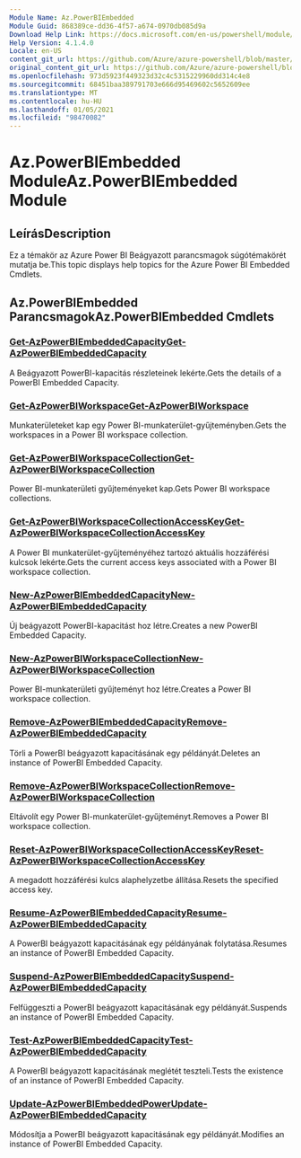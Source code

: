 ```yaml
---
Module Name: Az.PowerBIEmbedded
Module Guid: 868389ce-dd36-4f57-a674-0970db085d9a
Download Help Link: https://docs.microsoft.com/en-us/powershell/module/az.powerbiembedded
Help Version: 4.1.4.0
Locale: en-US
content_git_url: https://github.com/Azure/azure-powershell/blob/master/src/PowerBIEmbedded/PowerBIEmbedded/help/Az.PowerBIEmbedded.md
original_content_git_url: https://github.com/Azure/azure-powershell/blob/master/src/PowerBIEmbedded/PowerBIEmbedded/help/Az.PowerBIEmbedded.md
ms.openlocfilehash: 973d5923f449323d32c4c5315229960dd314c4e8
ms.sourcegitcommit: 68451baa389791703e666d95469602c5652609ee
ms.translationtype: MT
ms.contentlocale: hu-HU
ms.lasthandoff: 01/05/2021
ms.locfileid: "98470082"
---
```

# <span data-ttu-id="3bc76-101">Az.PowerBIEmbedded Module</span><span class="sxs-lookup"><span data-stu-id="3bc76-101">Az.PowerBIEmbedded Module</span></span>
## <span data-ttu-id="3bc76-102">Leírás</span><span class="sxs-lookup"><span data-stu-id="3bc76-102">Description</span></span>
<span data-ttu-id="3bc76-103">Ez a témakör az Azure Power BI Beágyazott parancsmagok súgótémakörét mutatja be.</span><span class="sxs-lookup"><span data-stu-id="3bc76-103">This topic displays help topics for the Azure Power BI Embedded Cmdlets.</span></span>

## <span data-ttu-id="3bc76-104">Az.PowerBIEmbedded Parancsmagok</span><span class="sxs-lookup"><span data-stu-id="3bc76-104">Az.PowerBIEmbedded Cmdlets</span></span>
### [<span data-ttu-id="3bc76-105">Get-AzPowerBIEmbeddedCapacity</span><span class="sxs-lookup"><span data-stu-id="3bc76-105">Get-AzPowerBIEmbeddedCapacity</span></span>](Get-AzPowerBIEmbeddedCapacity.md)
<span data-ttu-id="3bc76-106">A Beágyazott PowerBI-kapacitás részleteinek lekérte.</span><span class="sxs-lookup"><span data-stu-id="3bc76-106">Gets the details of a PowerBI Embedded Capacity.</span></span>

### [<span data-ttu-id="3bc76-107">Get-AzPowerBIWorkspace</span><span class="sxs-lookup"><span data-stu-id="3bc76-107">Get-AzPowerBIWorkspace</span></span>](Get-AzPowerBIWorkspace.md)
<span data-ttu-id="3bc76-108">Munkaterületeket kap egy Power BI-munkaterület-gyűjteményben.</span><span class="sxs-lookup"><span data-stu-id="3bc76-108">Gets the workspaces in a Power BI workspace collection.</span></span>

### [<span data-ttu-id="3bc76-109">Get-AzPowerBIWorkspaceCollection</span><span class="sxs-lookup"><span data-stu-id="3bc76-109">Get-AzPowerBIWorkspaceCollection</span></span>](Get-AzPowerBIWorkspaceCollection.md)
<span data-ttu-id="3bc76-110">Power BI-munkaterületi gyűjteményeket kap.</span><span class="sxs-lookup"><span data-stu-id="3bc76-110">Gets Power BI workspace collections.</span></span>

### [<span data-ttu-id="3bc76-111">Get-AzPowerBIWorkspaceCollectionAccessKey</span><span class="sxs-lookup"><span data-stu-id="3bc76-111">Get-AzPowerBIWorkspaceCollectionAccessKey</span></span>](Get-AzPowerBIWorkspaceCollectionAccessKey.md)
<span data-ttu-id="3bc76-112">A Power BI munkaterület-gyűjteményéhez tartozó aktuális hozzáférési kulcsok lekérte.</span><span class="sxs-lookup"><span data-stu-id="3bc76-112">Gets the current access keys associated with a Power BI workspace collection.</span></span>

### [<span data-ttu-id="3bc76-113">New-AzPowerBIEmbeddedCapacity</span><span class="sxs-lookup"><span data-stu-id="3bc76-113">New-AzPowerBIEmbeddedCapacity</span></span>](New-AzPowerBIEmbeddedCapacity.md)
<span data-ttu-id="3bc76-114">Új beágyazott PowerBI-kapacitást hoz létre.</span><span class="sxs-lookup"><span data-stu-id="3bc76-114">Creates a new PowerBI Embedded Capacity.</span></span>

### [<span data-ttu-id="3bc76-115">New-AzPowerBIWorkspaceCollection</span><span class="sxs-lookup"><span data-stu-id="3bc76-115">New-AzPowerBIWorkspaceCollection</span></span>](New-AzPowerBIWorkspaceCollection.md)
<span data-ttu-id="3bc76-116">Power BI-munkaterületi gyűjteményt hoz létre.</span><span class="sxs-lookup"><span data-stu-id="3bc76-116">Creates a Power BI workspace collection.</span></span>

### [<span data-ttu-id="3bc76-117">Remove-AzPowerBIEmbeddedCapacity</span><span class="sxs-lookup"><span data-stu-id="3bc76-117">Remove-AzPowerBIEmbeddedCapacity</span></span>](Remove-AzPowerBIEmbeddedCapacity.md)
<span data-ttu-id="3bc76-118">Törli a PowerBI beágyazott kapacitásának egy példányát.</span><span class="sxs-lookup"><span data-stu-id="3bc76-118">Deletes an instance of PowerBI Embedded Capacity.</span></span>

### [<span data-ttu-id="3bc76-119">Remove-AzPowerBIWorkspaceCollection</span><span class="sxs-lookup"><span data-stu-id="3bc76-119">Remove-AzPowerBIWorkspaceCollection</span></span>](Remove-AzPowerBIWorkspaceCollection.md)
<span data-ttu-id="3bc76-120">Eltávolít egy Power BI-munkaterület-gyűjteményt.</span><span class="sxs-lookup"><span data-stu-id="3bc76-120">Removes a Power BI workspace collection.</span></span>

### [<span data-ttu-id="3bc76-121">Reset-AzPowerBIWorkspaceCollectionAccessKey</span><span class="sxs-lookup"><span data-stu-id="3bc76-121">Reset-AzPowerBIWorkspaceCollectionAccessKey</span></span>](Reset-AzPowerBIWorkspaceCollectionAccessKey.md)
<span data-ttu-id="3bc76-122">A megadott hozzáférési kulcs alaphelyzetbe állítása.</span><span class="sxs-lookup"><span data-stu-id="3bc76-122">Resets the specified access key.</span></span>

### [<span data-ttu-id="3bc76-123">Resume-AzPowerBIEmbeddedCapacity</span><span class="sxs-lookup"><span data-stu-id="3bc76-123">Resume-AzPowerBIEmbeddedCapacity</span></span>](Resume-AzPowerBIEmbeddedCapacity.md)
<span data-ttu-id="3bc76-124">A PowerBI beágyazott kapacitásának egy példányának folytatása.</span><span class="sxs-lookup"><span data-stu-id="3bc76-124">Resumes an instance of PowerBI Embedded Capacity.</span></span>

### [<span data-ttu-id="3bc76-125">Suspend-AzPowerBIEmbeddedCapacity</span><span class="sxs-lookup"><span data-stu-id="3bc76-125">Suspend-AzPowerBIEmbeddedCapacity</span></span>](Suspend-AzPowerBIEmbeddedCapacity.md)
<span data-ttu-id="3bc76-126">Felfüggeszti a PowerBI beágyazott kapacitásának egy példányát.</span><span class="sxs-lookup"><span data-stu-id="3bc76-126">Suspends an instance of PowerBI Embedded Capacity.</span></span>

### [<span data-ttu-id="3bc76-127">Test-AzPowerBIEmbeddedCapacity</span><span class="sxs-lookup"><span data-stu-id="3bc76-127">Test-AzPowerBIEmbeddedCapacity</span></span>](Test-AzPowerBIEmbeddedCapacity.md)
<span data-ttu-id="3bc76-128">A PowerBI beágyazott kapacitásának meglétét teszteli.</span><span class="sxs-lookup"><span data-stu-id="3bc76-128">Tests the existence of an instance of PowerBI Embedded Capacity.</span></span>

### [<span data-ttu-id="3bc76-129">Update-AzPowerBIEmbeddedPower</span><span class="sxs-lookup"><span data-stu-id="3bc76-129">Update-AzPowerBIEmbeddedCapacity</span></span>](Update-AzPowerBIEmbeddedCapacity.md)
<span data-ttu-id="3bc76-130">Módosítja a PowerBI beágyazott kapacitásának egy példányát.</span><span class="sxs-lookup"><span data-stu-id="3bc76-130">Modifies  an instance of PowerBI Embedded Capacity.</span></span>


